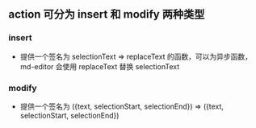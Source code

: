 ## action 可分为 insert 和 modify 两种类型

### insert

- 提供一个签名为 selectionText => replaceText 的函数，可以为异步函数，md-editor 会使用 replaceText 替换 selectionText

### modify

- 提供一个签名为 ({text, selectionStart, selectionEnd}) => ({text, selectionStart, selectionEnd})

